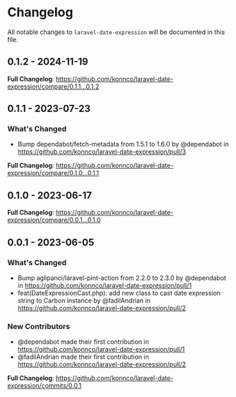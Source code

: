 # Changelog

All notable changes to `laravel-date-expression` will be documented in this file.

## 0.1.2 - 2024-11-19

**Full Changelog**: https://github.com/konnco/laravel-date-expression/compare/0.1.1...0.1.2

## 0.1.1 - 2023-07-23

### What's Changed

- Bump dependabot/fetch-metadata from 1.5.1 to 1.6.0 by @dependabot in https://github.com/konnco/laravel-date-expression/pull/3

**Full Changelog**: https://github.com/konnco/laravel-date-expression/compare/0.1.0...0.1.1

## 0.1.0 - 2023-06-17

**Full Changelog**: https://github.com/konnco/laravel-date-expression/compare/0.0.1...0.1.0

## 0.0.1 - 2023-06-05

### What's Changed

- Bump aglipanci/laravel-pint-action from 2.2.0 to 2.3.0 by @dependabot in https://github.com/konnco/laravel-date-expression/pull/1
- feat(DateExpressionCast.php): add new class to cast date expression string to Carbon instance by @fadilAndrian in https://github.com/konnco/laravel-date-expression/pull/2

### New Contributors

- @dependabot made their first contribution in https://github.com/konnco/laravel-date-expression/pull/1
- @fadilAndrian made their first contribution in https://github.com/konnco/laravel-date-expression/pull/2

**Full Changelog**: https://github.com/konnco/laravel-date-expression/commits/0.0.1

